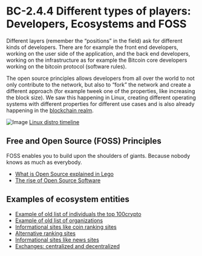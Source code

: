 # BC-2.4.4 Different types of players: Developers, Ecosystems and FOSS

Different layers (remember the “positions” in the field) ask for different kinds of developers. There are for example the front end developers, working on the user side of the application, and the back end developers, working on the infrastructure as for example the Bitcoin core developers working on the bitcoin protocol (software rules).

The open source principles allows developers from all over the world to not only contribute to the network, but also to “fork” the network and create a different approach (for example tweek one of the properties, like increasing the block size). We saw this happening in Linux, creating different operating systems with different properties for different use cases and is also already happening in the [blockchain realm](https://en.wikipedia.org/wiki/List_of_bitcoin_forks).

![Image]( https://blog.codinghorror.com/content/images/uploads/2008/05/6a0120a85dcdae970b0128776ff7c3970c-pi.png)
[Linux distro timeline]( https://blog.codinghorror.com/oh-yeah-fork-you/)


## Free and Open Source (FOSS) Principles

FOSS enables you to build upon the shoulders of giants. Because nobody knows as much as everybody.

* [What is Open Source explained in Lego](https://www.youtube.com/watch?v=a8fHgx9mE5U)
* [The rise of Open Source Software](https://www.youtube.com/watch?v=SpeDK1TPbew)


## Examples of ecosystem entities


* [Example of old list of individuals the top 100crypto]( https://medium.com/blockinfluence/the-top-100-crypto-and-blockchain-influencers-on-crypto-twitter-bfd33668e010)
* [Example of old list of organizations](http://blockchainage.com/top-100-blockchain-organisations/)
* [Informational sites like coin ranking sites](https://www.coingecko.com/en)
* [Alternative ranking sites](https://coinsutra.com/coinmarketcap-alternatives/)
* [Informational sites like news sites](https://www.labsterx.com/blog/best-blockchain-and-crypto-news-sites/)
* [Exchanges: centralized and decentralized](https://dydx.exchange)





